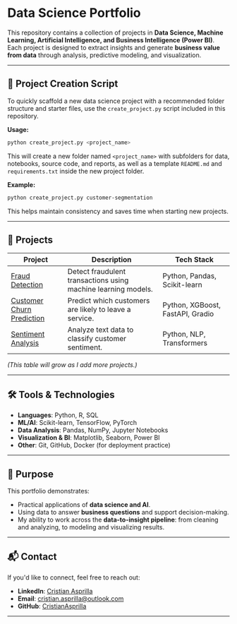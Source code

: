 # Data Science Portfolio

This repository contains a collection of projects in **Data Science, Machine Learning, Artificial Intelligence, and Business Intelligence (Power BI)**.  
Each project is designed to extract insights and generate **business value from data** through analysis, predictive modeling, and visualization.

---

## 🚀 Project Creation Script

To quickly scaffold a new data science project with a recommended folder structure and starter files, use the `create_project.py` script included in this repository.

**Usage:**

```bash
python create_project.py <project_name>
```

This will create a new folder named `<project_name>` with subfolders for data, notebooks, source code, and reports, as well as a template `README.md` and `requirements.txt` inside the new project folder.

**Example:**

```bash
python create_project.py customer-segmentation
```

This helps maintain consistency and saves time when starting new projects.

---

## 📂 Projects

| Project | Description | Tech Stack |
|---------|-------------|------------|
| [Fraud Detection](fraud-detection/) | Detect fraudulent transactions using machine learning models. | Python, Pandas, Scikit-learn |
| [Customer Churn Prediction](customer-churn/) | Predict which customers are likely to leave a service. | Python, XGBoost, FastAPI, Gradio |
| [Sentiment Analysis](sentiment-analysis/) | Analyze text data to classify customer sentiment. | Python, NLP, Transformers |

*(This table will grow as I add more projects.)*

---

## 🛠️ Tools & Technologies

- **Languages**: Python, R, SQL  
- **ML/AI**: Scikit-learn, TensorFlow, PyTorch  
- **Data Analysis**: Pandas, NumPy, Jupyter Notebooks  
- **Visualization & BI**: Matplotlib, Seaborn, Power BI  
- **Other**: Git, GitHub, Docker (for deployment practice)  

---

## 🎯 Purpose

This portfolio demonstrates:
- Practical applications of **data science and AI**.  
- Using data to answer **business questions** and support decision-making.  
- My ability to work across the **data-to-insight pipeline**: from cleaning and analyzing, to modeling and visualizing results.  

---

## 📬 Contact

If you'd like to connect, feel free to reach out:  
- **LinkedIn**: [Cristian Asprilla](https://www.linkedin.com/in/cristian-asprilla/)  
- **Email**: cristian.asprilla@outlook.com  
- **GitHub**: [CristianAsprilla](https://github.com/CristianAsprilla)

---
